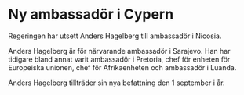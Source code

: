 # Ny ambassadör i Cypern

Regeringen har utsett Anders Hagelberg till ambassadör i Nicosia.

Anders Hagelberg är för närvarande ambassadör i Sarajevo. Han har tidigare bland annat varit ambassadör i Pretoria, chef för enheten för Europeiska unionen, chef för Afrikaenheten och ambassadör i Luanda.

Anders Hagelberg tillträder sin nya befattning den 1 september i år.
